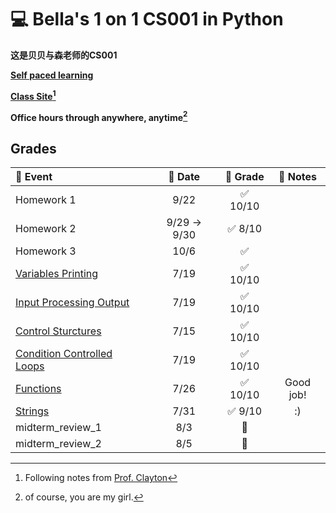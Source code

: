 # :computer: Bella's 1 on 1 CS001 in Python

**这是贝贝与森老师的CS001**

**[Self paced learning](https://cs.nyu.edu/elearning/CSCI_UA_0002/index.php)**  

**[Class Site](https://cs.nyu.edu/courses/spring25/CSCI-UA.0002-006/notes/)[^1]**

**Office hours through anywhere, anytime[^2]** 


## Grades
<!-- :black_square_button:  -->
| :floppy_disk: Event                                                                                                        | :calendar:  Date |       :100: Grade        | :notebook: Notes |
| :------------------------------------------------------------------------------------------------------------------------- | :--------------: | :----------------------: | :--------------: |
| Homework 1                                                                                                                 |       9/22       | :white_check_mark: 10/10 |                  |
| Homework 2                                                                                                                 |   9/29 -> 9/30   | :white_check_mark: 8/10  |                  |
| Homework 3                                                                                                                 |       10/6       |    :white_check_mark:    |                  |
| [Variables Printing](https://cs.nyu.edu/courses/spring25/CSCI-UA.0002-006/assignments/variables-printing/)                 |       7/19       | :white_check_mark: 10/10 |                  |
| [Input Processing Output](https://cs.nyu.edu/courses/spring25/CSCI-UA.0002-006/assignments/input-processing-output/)       |       7/19       | :white_check_mark: 10/10 |                  |
| [Control Sturctures](https://cs.nyu.edu/courses/spring25/CSCI-UA.0002-006/assignments/control-structures/)                 |       7/15       | :white_check_mark: 10/10 |                  |
| [Condition Controlled Loops](https://cs.nyu.edu/courses/spring25/CSCI-UA.0002-006/assignments/condition-controlled-loops/) |       7/19       | :white_check_mark: 10/10 |                  |
| [Functions](https://cs.nyu.edu/courses/spring25/CSCI-UA.0002-006/assignments/functions-module/)                            |       7/26       | :white_check_mark: 10/10 |    Good job!     |
| [Strings](https://cs.nyu.edu/courses/spring25/CSCI-UA.0002-006/assignments/strings/)                                       |       7/31       | :white_check_mark: 9/10  |        :)        |
| midterm_review_1                                                                                                           |       8/3        |  :black_square_button:   |                  |
| midterm_review_2                                                                                                           |       8/5        |  :black_square_button:   |                  |

[^1]: Following notes from [Prof. Clayton](https://cs.nyu.edu/~jclayton/)
[^2]: of course, you are my girl.
